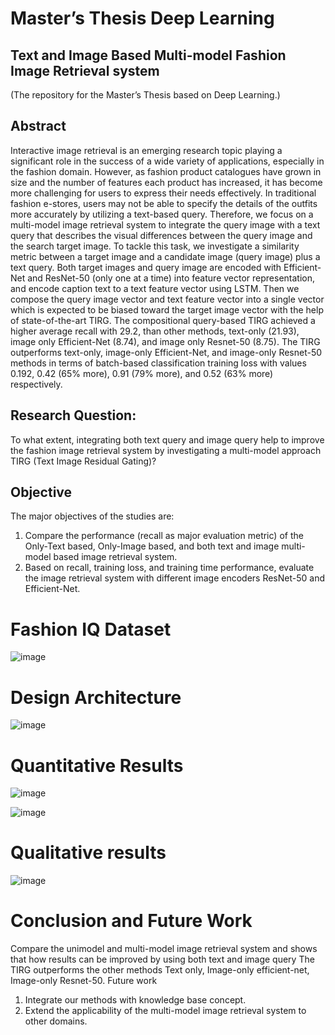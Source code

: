 # Master’s Thesis Deep Learning

## Text and Image Based Multi-model Fashion Image Retrieval system
(The repository for the Master’s Thesis based on Deep Learning.)

## Abstract
Interactive image retrieval is an emerging research topic playing a significant role in the success of a wide variety of applications, especially in the fashion domain. However, as fashion product catalogues have grown in size and the number of features each product has increased, it has become more challenging for users to express their needs effectively. In traditional fashion e-stores, users may not be able to specify the details of the outfits more accurately by utilizing a text-based query. Therefore, we focus on a multi-model image retrieval system to integrate the query image with a text query that describes the visual differences between the query image and the search target image. To tackle this task, we investigate a similarity metric between a target image and a candidate image (query image) plus a text query. Both target images and query image are encoded with Efficient-Net and ResNet-50 (only one at a time) into feature vector representation, and encode caption text to a text feature vector using LSTM. Then we compose the query image vector and text feature vector into a single vector which is expected to be biased toward the target image vector with the help of state-of-the-art TIRG. The compositional query-based TIRG achieved a higher average recall with 29.2, than other methods, text-only (21.93), image only Efficient-Net (8.74), and image only Resnet-50 (8.75). The TIRG outperforms text-only, image-only Efficient-Net, and image-only Resnet-50 methods in terms of batch-based classification training loss with values 0.192, 0.42 (65% more), 0.91 (79% more), and 0.52 (63% more) respectively.

## Research Question:
To what extent, integrating both text query and image query help to improve the fashion image retrieval system by investigating a multi-model approach TIRG (Text Image Residual Gating)?

## Objective
The major objectives of the studies are:
1) Compare the performance (recall as major evaluation metric) of the Only-Text based, Only-Image based, and both text and image multi-model based image retrieval system.
2) Based on recall, training loss, and training time performance, evaluate the image retrieval system with different image encoders ResNet-50 and Efficient-Net.

# Fashion IQ Dataset
 ![image](https://user-images.githubusercontent.com/102433874/161109687-40b289f8-a5ea-4a23-bf2d-96aa8fe67f58.png)

# Design Architecture 
![image](https://user-images.githubusercontent.com/102433874/161109709-c71030a6-16d5-48db-a7e9-20ccc3bf2167.png)
 
# Quantitative Results
 
![image](https://user-images.githubusercontent.com/102433874/161109780-42176ec1-e75f-411b-9a40-b75349db060f.png)

![image](https://user-images.githubusercontent.com/102433874/161109812-4d30227d-4554-4d1f-a692-dd8d67d5af12.png)

# Qualitative results
![image](https://user-images.githubusercontent.com/102433874/161109864-26585345-d403-45fe-a483-586806a44fc4.png)
 
# Conclusion and Future Work
Compare the unimodel and multi-model image retrieval system and shows that how results can be improved by using both text and image query
The TIRG outperforms the other methods Text only, Image-only efficient-net, Image-only Resnet-50.
Future work
1)	Integrate our methods with knowledge base concept. 
2)	Extend the applicability of the multi-model image retrieval system to other domains.

 

